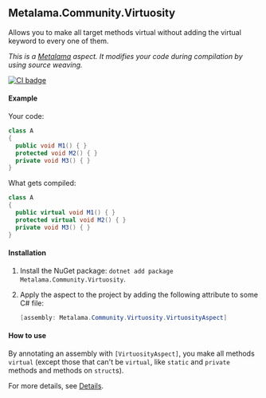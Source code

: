 ## Metalama.Community.Virtuosity 
Allows you to make all target methods virtual without adding the virtual keyword to every one of them.

*This is a [Metalama](https://github.com/postsharp/Metalama) aspect. It modifies your code during compilation by using source weaving.*
 
[![CI badge](https://github.com/postsharp/Metalama.Community.Virtuosity/workflows/Full%20Pipeline/badge.svg)](https://github.com/postsharp/Metalama.Community.Virtuosity/actions?query=workflow%3A%22Full+Pipeline%22)

#### Example
Your code:
```csharp
class A 
{
  public void M1() { }
  protected void M2() { }
  private void M3() { }
}
```
What gets compiled:
```csharp
class A 
{
  public virtual void M1() { }
  protected virtual void M2() { }
  private void M3() { }
}
```

#### Installation
1. Install the NuGet package: `dotnet add package Metalama.Community.Virtuosity`.
2. Apply the aspect to the project by adding the following attribute to some C# file:

    ```c#
    [assembly: Metalama.Community.Virtuosity.VirtuosityAspect]
    ```

#### How to use

By annotating an assembly with `[VirtuosityAspect]`, you make all methods `virtual` (except those that can't be `virtual`, like `static` and `private` methods and methods on `struct`s).

For more details, see [Details](Details.md).